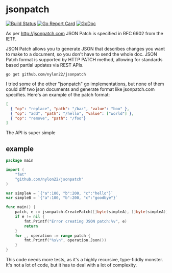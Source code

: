 # jsonpatch

[![Build Status](https://travis-ci.org/nylon22/jsonpatch.svg?branch=master)](https://travis-ci.org/nylon22/jsonpatch)
[![Go Report Card](https://goreportcard.com/badge/nylon22/jsonpatch "Go Report Card")](https://goreportcard.com/report/nylon22/jsonpatch)
[![GoDoc](https://godoc.org/github.com/nylon22/jsonpatch?status.svg "GoDoc")](https://godoc.org/github.com/nylon22/jsonpatch)

As per http://jsonpatch.com JSON Patch is specified in RFC 6902 from the IETF.

JSON Patch allows you to generate JSON that describes changes you want to make to a document, so you don't have to send the whole doc. JSON Patch format is supported by HTTP PATCH method, allowing for standards based partial updates via REST APIs.

```console
go get github.com/nylon22/jsonpatch
```

I tried some of the other "jsonpatch" go implementations, but none of them could diff two json documents and 
generate format like jsonpatch.com specifies. Here's an example of the patch format:

```json
[
  { "op": "replace", "path": "/baz", "value": "boo" },
  { "op": "add", "path": "/hello", "value": ["world"] },
  { "op": "remove", "path": "/foo"}
]

```
The API is super simple

## example

```go
package main

import (
	"fmt"
	"github.com/nylon22/jsonpatch"
)

var simpleA = `{"a":100, "b":200, "c":"hello"}`
var simpleB = `{"a":100, "b":200, "c":"goodbye"}`

func main() {
	patch, e := jsonpatch.CreatePatch([]byte(simpleA), []byte(simpleA))
	if e != nil {
		fmt.Printf("Error creating JSON patch:%v", e)
		return
	}
	for _, operation := range patch {
		fmt.Printf("%s\n", operation.Json())
	}
}
```

This code needs more tests, as it's a highly recursive, type-fiddly monster. It's not a lot of code, but it has to deal with a lot of complexity.
